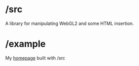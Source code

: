 # /src
A library for manipulating WebGL2 and some HTML insertion.

# /example
My [homepage](https://thesimmons.org/) built with /src
